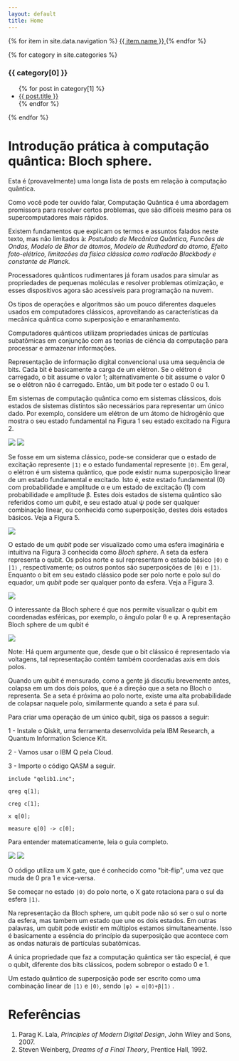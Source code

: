 ```yaml
---
layout: default
title: Home
---
```

<nav>
  {% for item in site.data.navigation %}
    <a href="{{ item.link }}" {% if page.url == item.link %}style="color: red;"{% endif %}>
      {{ item.name }}
    </a>
  {% endfor %}
</nav>

{% for category in site.categories %}
  <h3>{{ category[0] }}</h3>
  <ul>
    {% for post in category[1] %}
      <li><a href="{{ post.url }}">{{ post.title }}</a></li>
    {% endfor %}
  </ul>
{% endfor %}


# Introdução prática à computação quântica: Bloch sphere.

Esta é (provavelmente) uma longa lista de posts em relação à computação quântica.

Como você pode ter ouvido falar, Computação Quântica é uma abordagem promissora para resolver certos problemas, que são difíceis mesmo para os supercomputadores mais rápidos.

Existem fundamentos que explicam os termos e assuntos falados neste texto, mas não limitados à: _Postulado de Mecânica Quântica, Funcões de Ondas, Modelo de Bhor de átomos, Modelo de Ruthedord do átomo, Efeito foto-elétrico, limitacões da física clássica como radiacão Blackbody e constante de Planck._

Processadores quânticos rudimentares já foram usados ​​para simular as propriedades de pequenas moléculas e resolver problemas otimização, e esses dispositivos agora são acessíveis para programação na nuvem.

Os tipos de operações e algoritmos são um pouco diferentes daqueles usados ​​em computadores clássicos, aproveitando as características da mecânica quântica como superposição e emaranhamento.

Computadores quânticos utilizam propriedades únicas de partículas subatômicas em conjunção com as teorias de ciência da computação para processar e armazenar informações. 

Representação de informação digital convencional usa uma sequência de bits. Cada bit é basicamente a carga de um elétron. Se o elétron é carregado, o bit assume o valor 1; alternativamente o bit assume o valor 0 se o elétron não é carregado. Então, um bit pode ter o estado 0 ou 1.

Em sistemas de computação quântica como em sistemas clássicos, dois estados de sistemas distintos são necessários para representar um único dado. Por exemplo, considere um elétron de um átomo de hidrogênio que mostra o seu estado fundamental na Figura 1 seu estado excitado na Figura 2.

![](img/Fig.1.png)
![](img/Fig.2.png)


Se fosse em um sistema clássico, pode-se considerar que o estado de excitação represente `|1⟩` e o estado fundamental represente `|0⟩`. Em geral, o elétron é um sistema quântico, que pode existir numa superposição linear de um estado fundamental e excitado. Isto é, este estado fundamental (0) com probabilidade e amplitude α e um estado de excitação (1) com probabilidade e amplitude β. Estes dois estados de sistema quântico são referidos como um _qubit_, e seu estado atual ψ pode ser qualquer combinação linear, ou conhecida como superposição, destes dois estados básicos. Veja a Figura 5.

![](img/Fig.5.png)

O estado de um _qubit_ pode ser visualizado como uma esfera imaginária e intuitiva na Figura 3 conhecida como _Bloch_ _sphere_. A seta da esfera representa o qubit. Os polos norte e sul representam o estado básico `|0⟩` e `|1⟩` , respectivamente; os outros pontos são superposições de `|0⟩` e `|1⟩`. Enquanto o bit em seu estado clássico pode ser polo norte e polo sul do equador, um _qubit_ pode ser qualquer ponto da esfera. Veja a Figura 3.

![](img/Fig.3.png)

O interessante da Bloch sphere é que nos permite visualizar o qubit em coordenadas esféricas, por exemplo, o ângulo polar θ e φ. A representação Bloch sphere de um qubit é

![](img/Fig.4.png)

Note: Há quem argumente que, desde que o bit clássico é representado via voltagens, tal representação contém também coordenadas axis em dois polos.

Quando um qubit é mensurado, como a gente já discutiu brevemente antes, colapsa em um dos dois polos, que é a direção que a seta no Bloch o representa. Se a seta é próxima ao polo norte, existe uma alta probabilidade de colapsar naquele polo, similarmente quando a seta é para sul.

Para criar uma operação de um único qubit, siga os passos a seguir:

1 - Instale o Qiskit, uma ferramenta desenvolvida pela IBM Research, a Quantum Information Science Kit.

2 - Vamos usar o IBM Q pela Cloud.

3 - Importe o código QASM a seguir.

`include "qelib1.inc";`

`qreg q[1];`

`creg c[1];`

`x q[0];`

`measure q[0] -> c[0];`


Para entender matematicamente, leia o guia completo.

![](img/Fig.6.png)
![](img/Fig.7.png)

O código utiliza um X gate, que é conhecido como "bit-flip", uma vez que muda de 0 pra 1 e vice-versa.

Se começar no estado `|0⟩` do polo norte, o X gate rotaciona para o sul da esfera `|1⟩`.

Na representação da Bloch sphere, um qubit pode não só ser o sul o norte da esfera, mas tambem um estado que une os dois estados. Em outras palavras, um qubit pode existir em múltiplos estamos simultaneamente. Isso é basicamente a essência do princípio da superposição que acontece com as ondas naturais de partículas subatômicas.

A única propriedade que faz a computação quântica ser tão especial, é que o qubit, diferente dos bits clássicos, podem sobrepor o estado 0 e 1.

Um estado quântico de superposição pode ser escrito como uma combinação linear de `|1⟩` e `|0⟩`, sendo
`|φ⟩ = α|0⟩+β|1⟩` .


# Referências
1. Parag K. Lala, _Principles of Modern Digital Design_, John Wiley and Sons, 2007.
2. Steven Weinberg, _Dreams of a Final Theory_, Prentice Hall, 1992.

